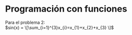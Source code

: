 # Programación con funciones

Para el problema 2: <br/>
$sin(x) = \[\sum_{i=1}^{3}x_{i}=x_{1}+x_{2}+x_{3} \]$
